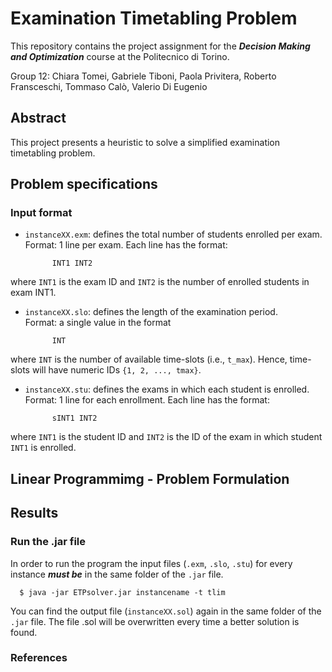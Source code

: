 # Examination Timetabling Problem
This repository contains the project assignment for the _**Decision Making and Optimization**_ course at the Politecnico di Torino. 

Group 12: Chiara Tomei, Gabriele Tiboni, Paola Privitera, Roberto Fransceschi, Tommaso Calò, Valerio Di Eugenio

## Abstract
This project presents a heuristic to solve a simplified examination timetabling problem. 

## Problem specifications

### Input format
- `instanceXX.exm`: defines the total number of students enrolled per exam. <br>Format: 1 line per exam. Each line has the format:

            INT1 INT2
            
where `INT1` is the exam ID and `INT2` is the number of enrolled students in exam INT1.

- `instanceXX.slo`: defines the length of the examination period.<br>Format: a single value in the format

            INT
            
where `INT` is the number of available time-slots (i.e., `t_max`). Hence, time-slots will have numeric IDs `{1, 2, ..., tmax}`.

- `instanceXX.stu`: defines the exams in which each student is enrolled. <br>Format: 1 line for each enrollment. Each line has the format:

            sINT1 INT2
            
where `INT1` is the student ID and `INT2` is the ID of the exam in which student `INT1` is enrolled.

## Linear Programmimg - Problem Formulation


## Results

### Run the .jar file
In order to run the program the input files (`.exm`, `.slo`, `.stu`) for every instance _**must be**_ in the same folder of the `.jar` file.

      $ java -jar ETPsolver.jar instancename -t tlim

You can find the output file (`instanceXX.sol`) again in the same folder of the `.jar` file. The file .sol will be overwritten
every time a better solution is found.

### References

